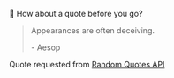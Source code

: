 📣 How about a quote before you go?

> Appearances are often deceiving.
>
> <p>- Aesop</p>

Quote requested from [Random Quotes API](https://github.com/lukePeavey/quotable)
